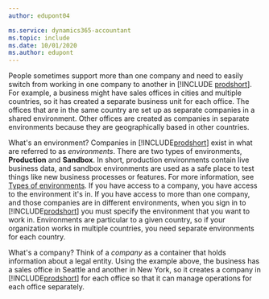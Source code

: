 ```yaml
---
author: edupont04

ms.service: dynamics365-accountant
ms.topic: include
ms.date: 10/01/2020
ms.author: edupont
---
```

People sometimes support more than one company and need to easily switch from working in one company to another in [!INCLUDE [prodshort](prodshort.md)]. For example, a business might have sales offices in cities and multiple countries, so it has created a separate business unit for each office. The offices that are in the same country are set up as separate companies in a shared environment. Other offices are created as companies in separate environments because they are geographically based in other countries.  

What's an environment? Companies in [!INCLUDE[prodshort](prodshort.md)] exist in what are referred to as *environments*. There are two types of environments, **Production** and **Sandbox**. In short, production environments contain live business data, and sandbox environments are used as a safe place to test things like new business processes or features. For more information, see [Types of environments](/dynamics365/business-central/dev-itpro/administration/tenant-admin-center-environments#types-of-environments). If you have access to a company, you have access to the environment it's in. If you have access to more than one company, and those companies are in different environments, when you sign in to [!INCLUDE[prodshort](prodshort.md)] you must specify the environment that you want to work in. Environments are particular to a given country, so if your organization works in multiple countries, you need separate environments for each country.  

What's a company? Think of a *company* as a container that holds information about a legal entity. Using the example above, the business has a sales office in Seattle and another in New York, so it creates a company in [!INCLUDE[prodshort](prodshort.md)] for each office so that it can manage operations for each office separately.  
